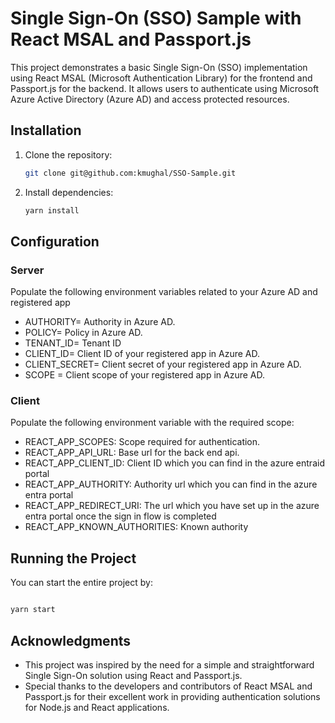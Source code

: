 # Single Sign-On (SSO) Sample with React MSAL and Passport.js

This project demonstrates a basic Single Sign-On (SSO) implementation using React MSAL (Microsoft Authentication Library) for the frontend and Passport.js for the backend. It allows users to authenticate using Microsoft Azure Active Directory (Azure AD) and access protected resources.

## Installation

1. Clone the repository:

   ```bash
   git clone git@github.com:kmughal/SSO-Sample.git
   ```

2. Install dependencies:

   ```bash
   yarn install
   ```

## Configuration

### Server

Populate the following environment variables related to your Azure AD and registered app

- AUTHORITY= Authority in Azure AD.
- POLICY= Policy in Azure AD.
- TENANT_ID= Tenant ID 
- CLIENT_ID= Client ID of your registered app in Azure AD.
- CLIENT_SECRET= Client secret of your registered app in Azure AD.
- SCOPE = Client scope of your registered app in Azure AD.

### Client

Populate the following environment variable with the required scope:

- REACT_APP_SCOPES: Scope required for authentication.
- REACT_APP_API_URL: Base url for the back end api.
- REACT_APP_CLIENT_ID: Client ID which you can find in the azure entraid portal
- REACT_APP_AUTHORITY: Authority url which you can find in the azure entra portal
- REACT_APP_REDIRECT_URI: The url which you have set up in the azure entra portal once the sign in flow is completed
- REACT_APP_KNOWN_AUTHORITIES: Known authority

## Running the Project

You can start the entire project by:

```bash

yarn start

```

## Acknowledgments

- This project was inspired by the need for a simple and straightforward Single Sign-On solution using React and Passport.js.
- Special thanks to the developers and contributors of React MSAL and Passport.js for their excellent work in providing authentication solutions for Node.js and React applications.
